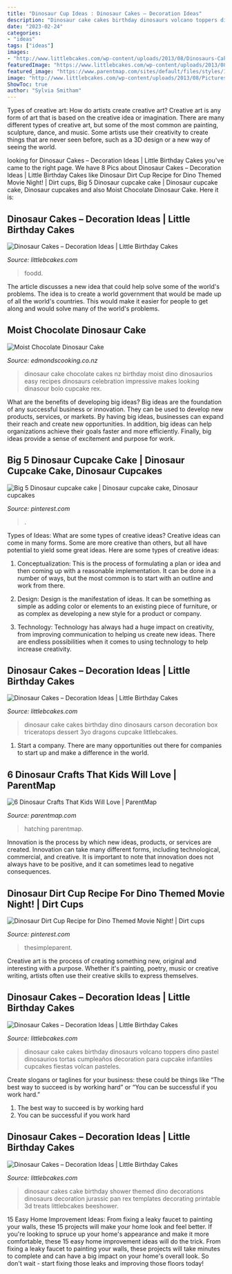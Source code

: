 ```yaml
---
title: "Dinosaur Cup Ideas : Dinosaur Cakes – Decoration Ideas"
description: "Dinosaur cake cakes birthday dinosaurs volcano toppers dino pastel dinosaurios tortas cumpleaños decoration para cupcake infantiles cupcakes fiestas volcan pasteles"
date: "2023-02-24"
categories:
- "ideas"
tags: ["ideas"]
images:
- "http://www.littlebcakes.com/wp-content/uploads/2013/08/Dinosaurs-Cakes.jpg"
featuredImage: "https://www.littlebcakes.com/wp-content/uploads/2013/08/Dinosaur-Cakes-For-Kids.jpg"
featured_image: "https://www.parentmap.com/sites/default/files/styles/1180x660_scaled_cropped/public/2018-06/eggwdino.jpg?itok=zNluAaRC"
image: "http://www.littlebcakes.com/wp-content/uploads/2013/08/Pictures-of-Dinosaur-Cakes.jpg"
ShowToc: true
author: "Sylvia Smitham"
---
```



Types of creative art: How do artists create creative art?
Creative art is any form of art that is based on the creative idea or imagination. There are many different types of creative art, but some of the most common are painting, sculpture, dance, and music. Some artists use their creativity to create things that are never seen before, such as a 3D design or a new way of seeing the world.

	

		
looking for Dinosaur Cakes – Decoration Ideas | Little Birthday Cakes you've came to the right page. We have 8 Pics about Dinosaur Cakes – Decoration Ideas | Little Birthday Cakes like Dinosaur Dirt Cup Recipe for Dino Themed Movie Night! | Dirt cups, Big 5 Dinosaur cupcake cake | Dinosaur cupcake cake, Dinosaur cupcakes and also Moist Chocolate Dinosaur Cake. Here it is:
		
    
## Dinosaur Cakes – Decoration Ideas | Little Birthday Cakes

<img loading=lazy src="https://www.littlebcakes.com/wp-content/uploads/2013/08/Dinosaur-Cakes-For-Kids.jpg" onerror="this.onerror=null;this.src='https://tse2.mm.bing.net/th?id=OIP.WLxc-y_gZhPC0KI1XRnSsAHaFj&amp;pid=15.1';" alt="Dinosaur Cakes – Decoration Ideas | Little Birthday Cakes">

_Source: littlebcakes.com_

>foodd. 

	

The article discusses a new idea that could help solve some of the world's problems. The idea is to create a world government that would be made up of all the world's countries. This would make it easier for people to get along and would solve many of the world's problems.

    
## Moist Chocolate Dinosaur Cake

<img loading=lazy src="http://edmondscooking.co.nz/assets/recipes/9bb076f0be/dinosaurs.jpg" onerror="this.onerror=null;this.src='https://tse1.mm.bing.net/th?id=OIP.GAwCVOzgfAnT1ZUU_Z9aVwHaHa&amp;pid=15.1';" alt="Moist Chocolate Dinosaur Cake">

_Source: edmondscooking.co.nz_

>dinosaur cake chocolate cakes nz birthday moist dino dinosaurios easy recipes dinosaurs celebration impressive makes looking dinasour bolo cupcake rex. 

	

What are the benefits of developing big ideas?
Big ideas are the foundation of any successful business or innovation. They can be used to develop new products, services, or markets. By having big ideas, businesses can expand their reach and create new opportunities. In addition, big ideas can help organizations achieve their goals faster and more efficiently. Finally, big ideas provide a sense of excitement and purpose for work.

    
## Big 5 Dinosaur Cupcake Cake | Dinosaur Cupcake Cake, Dinosaur Cupcakes

<img loading=lazy src="https://i.pinimg.com/originals/5d/6d/3f/5d6d3faa2673c0f80c174e8c86d4a78e.jpg" onerror="this.onerror=null;this.src='https://tse3.mm.bing.net/th?id=OIP.O1eUbsTWCSMy63cXjJr5qwHaJ4&amp;pid=15.1';" alt="Big 5 Dinosaur cupcake cake | Dinosaur cupcake cake, Dinosaur cupcakes">

_Source: pinterest.com_

>. 

	

Types of Ideas: What are some types of creative ideas?
Creative ideas can come in many forms. Some are more creative than others, but all have potential to yield some great ideas. Here are some types of creative ideas:
1. Conceptualization: This is the process of formulating a plan or idea and then coming up with a reasonable implementation. It can be done in a number of ways, but the most common is to start with an outline and work from there.

2. Design: Design is the manifestation of ideas. It can be something as simple as adding color or elements to an existing piece of furniture, or as complex as developing a new style for a product or company.

3. Technology: Technology has always had a huge impact on creativity, from improving communication to helping us create new ideas. There are endless possibilities when it comes to using technology to help increase creativity.


    
## Dinosaur Cakes – Decoration Ideas | Little Birthday Cakes

<img loading=lazy src="http://www.littlebcakes.com/wp-content/uploads/2013/08/Dinosaur-Cake.jpg" onerror="this.onerror=null;this.src='https://tse3.mm.bing.net/th?id=OIP.2GvFoZxQTsDTlRAQo2Fz5QHaFj&amp;pid=15.1';" alt="Dinosaur Cakes – Decoration Ideas | Little Birthday Cakes">

_Source: littlebcakes.com_

>dinosaur cake cakes birthday dino dinosaurs carson decoration box triceratops dessert 3yo dragons cupcake littlebcakes. 

	

1. Start a company. There are many opportunities out there for companies to start up and make a difference in the world. 

    
## 6 Dinosaur Crafts That Kids Will Love | ParentMap

<img loading=lazy src="https://www.parentmap.com/sites/default/files/styles/1180x660_scaled_cropped/public/2018-06/eggwdino.jpg?itok=zNluAaRC" onerror="this.onerror=null;this.src='https://tse1.mm.bing.net/th?id=OIP.l4YZHrMNbiojwPmDClA4pgHaEJ&amp;pid=15.1';" alt="6 Dinosaur Crafts That Kids Will Love | ParentMap">

_Source: parentmap.com_

>hatching parentmap. 

	

Innovation is the process by which new ideas, products, or services are created. Innovation can take many different forms, including technological, commercial, and creative. It is important to note that innovation does not always have to be positive, and it can sometimes lead to negative consequences.

    
## Dinosaur Dirt Cup Recipe For Dino Themed Movie Night! | Dirt Cups

<img loading=lazy src="https://i.pinimg.com/originals/e3/97/96/e39796e1f72c119d231a262e3879c414.jpg" onerror="this.onerror=null;this.src='https://tse1.mm.bing.net/th?id=OIP.9vcImWuFfPYd8GXb548aZwHaLH&amp;pid=15.1';" alt="Dinosaur Dirt Cup Recipe for Dino Themed Movie Night! | Dirt cups">

_Source: pinterest.com_

>thesimpleparent. 

	

Creative art is the process of creating something new, original and interesting with a purpose. Whether it's painting, poetry, music or creative writing, artists often use their creative skills to express themselves.

    
## Dinosaur Cakes – Decoration Ideas | Little Birthday Cakes

<img loading=lazy src="http://www.littlebcakes.com/wp-content/uploads/2013/08/Dinosaurs-Cakes.jpg" onerror="this.onerror=null;this.src='https://tse1.mm.bing.net/th?id=OIP.eZOi9fYCyPBPDCYL-PPKkgHaHa&amp;pid=15.1';" alt="Dinosaur Cakes – Decoration Ideas | Little Birthday Cakes">

_Source: littlebcakes.com_

>dinosaur cake cakes birthday dinosaurs volcano toppers dino pastel dinosaurios tortas cumpleaños decoration para cupcake infantiles cupcakes fiestas volcan pasteles. 

	

Create slogans or taglines for your business: these could be things like “The best way to succeed is by working hard” or “You can be successful if you work hard.”
1. The best way to succeed is by working hard 
2. You can be successful if you work hard 

    
## Dinosaur Cakes – Decoration Ideas | Little Birthday Cakes

<img loading=lazy src="http://www.littlebcakes.com/wp-content/uploads/2013/08/Pictures-of-Dinosaur-Cakes.jpg" onerror="this.onerror=null;this.src='https://tse1.mm.bing.net/th?id=OIP.V3vMCH2Zp2l-SLiLArAmUQHaGl&amp;pid=15.1';" alt="Dinosaur Cakes – Decoration Ideas | Little Birthday Cakes">

_Source: littlebcakes.com_

>dinosaur cakes cake birthday shower themed dino decorations dinosaurs decoration jurassic pan rex templates decorating printable 3d treats littlebcakes beeshower. 

	

15 Easy Home Improvement Ideas: From fixing a leaky faucet to painting your walls, these 15 projects will make your home look and feel better.
If you're looking to spruce up your home's appearance and make it more comfortable, these 15 easy home improvement ideas will do the trick. From fixing a leaky faucet to painting your walls, these projects will take minutes to complete and can have a big impact on your home's overall look. So don't wait - start fixing those leaks and improving those floors today!

